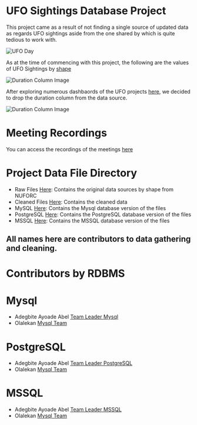 # UFO Sightings Database Project

This project came as a result of not finding a single source of updated data as regards UFO sightings aside from the one shared by <NUFORC> which is quite tedious to work with.

<p><img src="" alt="UFO Day" /></p>

As at the time of commencing with this project, the following are the values of UFO Sightings by [shape](#)

<p><img src="durations.png" alt="Duration Column Image" /></p>

After exploring numerous dashbaords of the UFO projects [here](https://public.tableau.com/app/search/vizzes/ufo%20sightings), we decided to drop the duration column from the data source.

<p><img src="durations.png" alt="Duration Column Image" /></p>

# Meeting Recordings
You can access the recordings of the meetings [here](https://youtube.com/playlist?list=PLZeM46MmNWu3qCbHymD2oyaFsd__Xemkj)

# Project Data File Directory
- Raw Files [Here](#): Contains the original data sources by shape from NUFORC
- Cleaned Files [Here](): Contains the cleaned data
- MySQL [Here](): Contains the Mysql database version of the files
- PostgreSQL [Here](): Contains the PostgreSQL database version of the files
- MSSQL [Here](): Contains the MSSQL database version of the files


## All names here are contributors to data gathering and cleaning.

# Contributors by RDBMS
# Mysql
- Adegbite Ayoade Abel [Team Leader Mysql](#)
- Olalekan [Mysql Team](#)
# PostgreSQL
- Adegbite Ayoade Abel [Team Leader PostgreSQL](#)
- Olalekan [Mysql Team](#)
# MSSQL
- Adegbite Ayoade Abel [Team Leader MSSQL](#)
- Olalekan [Mysql Team](#)